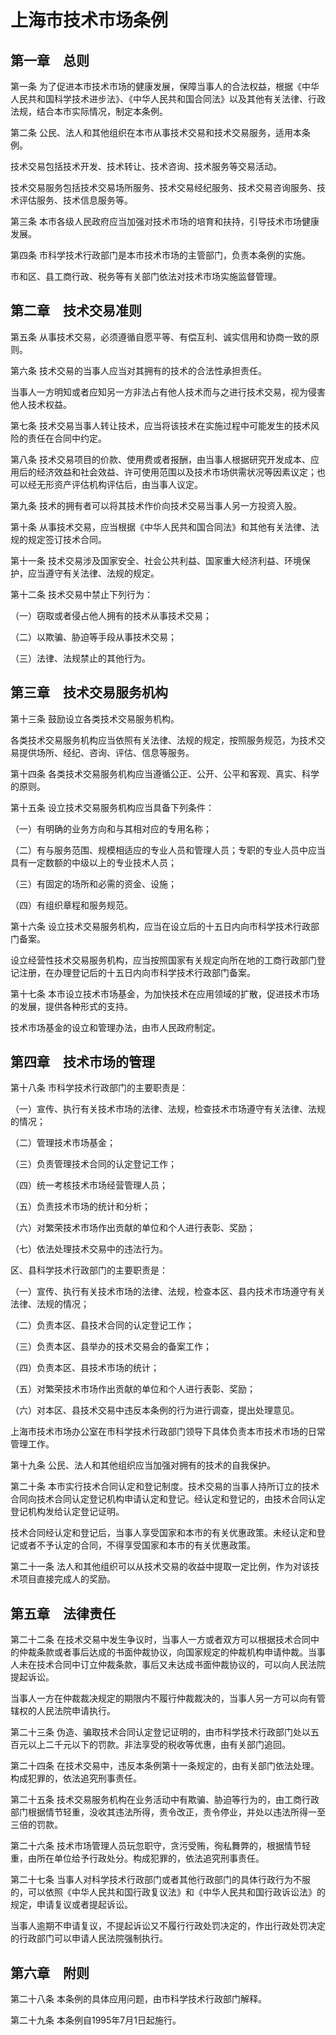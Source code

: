 # 上海市技术市场条例



## 第一章　总则

第一条 为了促进本市技术市场的健康发展，保障当事人的合法权益，根据《中华人民共和国科学技术进步法》、《中华人民共和国合同法》以及其他有关法律、行政法规，结合本市实际情况，制定本条例。

第二条 公民、法人和其他组织在本市从事技术交易和技术交易服务，适用本条例。

技术交易包括技术开发、技术转让、技术咨询、技术服务等交易活动。

技术交易服务包括技术交易场所服务、技术交易经纪服务、技术交易咨询服务、技术评估服务、技术信息服务等。

第三条 本市各级人民政府应当加强对技术市场的培育和扶持，引导技术市场健康发展。

第四条 市科学技术行政部门是本市技术市场的主管部门，负责本条例的实施。

市和区、县工商行政、税务等有关部门依法对技术市场实施监督管理。

## 第二章　技术交易准则

第五条 从事技术交易，必须遵循自愿平等、有偿互利、诚实信用和协商一致的原则。

第六条 技术交易的当事人应当对其拥有的技术的合法性承担责任。

当事人一方明知或者应知另一方非法占有他人技术而与之进行技术交易，视为侵害他人技术权益。

第七条 技术交易当事人转让技术，应当将该技术在实施过程中可能发生的技术风险的责任在合同中约定。

第八条 技术交易项目的价款、使用费或者报酬，由当事人根据研究开发成本、应用后的经济效益和社会效益、许可使用范围以及技术市场供需状况等因素议定；也可以经无形资产评估机构评估后，由当事人议定。

第九条 技术的拥有者可以将其技术作价向技术交易当事人另一方投资入股。

第十条 从事技术交易，应当根据《中华人民共和国合同法》和其他有关法律、法规的规定签订技术合同。

第十一条 技术交易涉及国家安全、社会公共利益、国家重大经济利益、环境保护，应当遵守有关法律、法规的规定。

第十二条 技术交易中禁止下列行为：

（一）窃取或者侵占他人拥有的技术从事技术交易；

（二）以欺骗、胁迫等手段从事技术交易；

（三）法律、法规禁止的其他行为。

## 第三章　技术交易服务机构

第十三条 鼓励设立各类技术交易服务机构。

各类技术交易服务机构应当依照有关法律、法规的规定，按照服务规范，为技术交易提供场所、经纪、咨询、评估、信息等服务。

第十四条 各类技术交易服务机构应当遵循公正、公开、公平和客观、真实、科学的原则。

第十五条 设立技术交易服务机构应当具备下列条件：

（一）有明确的业务方向和与其相对应的专用名称；

（二）有与服务范围、规模相适应的专业人员和管理人员；专职的专业人员中应当具有一定数额的中级以上的专业技术人员；

（三）有固定的场所和必需的资金、设施；

（四）有组织章程和服务规范。

第十六条 设立技术交易服务机构，应当在设立后的十五日内向市科学技术行政部门备案。

设立经营性技术交易服务机构，应当按照国家有关规定向所在地的工商行政部门登记注册，在办理登记后的十五日内向市科学技术行政部门备案。

第十七条 本市设立技术市场基金，为加快技术在应用领域的扩散，促进技术市场的发展，提供各种形式的支持。

技术市场基金的设立和管理办法，由市人民政府制定。

## 第四章　技术市场的管理

第十八条 市科学技术行政部门的主要职责是：

（一）宣传、执行有关技术市场的法律、法规，检查技术市场遵守有关法律、法规的情况；

（二）管理技术市场基金；

（三）负责管理技术合同的认定登记工作；

（四）统一考核技术市场经营管理人员；

（五）负责技术市场的统计和分析；

（六）对繁荣技术市场作出贡献的单位和个人进行表彰、奖励；

（七）依法处理技术交易中的违法行为。

区、县科学技术行政部门的主要职责是：

（一）宣传、执行有关技术市场的法律、法规，检查本区、县内技术市场遵守有关法律、法规的情况；

（二）负责本区、县技术合同的认定登记工作；

（三）负责本区、县举办的技术交易会的备案工作；

（四）负责本区、县技术市场的统计；

（五）对繁荣技术市场作出贡献的单位和个人进行表彰、奖励；

（六）对本区、县技术交易中违反本条例的行为进行调查，提出处理意见。

上海市技术市场办公室在市科学技术行政部门领导下具体负责本市技术市场的日常管理工作。

第十九条 公民、法人和其他组织应当加强对拥有的技术的自我保护。

第二十条 本市实行技术合同认定和登记制度。技术交易的当事人持所订立的技术合同向技术合同认定登记机构申请认定和登记。经认定和登记的，由技术合同认定登记机构发给认定登记证明。

技术合同经认定和登记后，当事人享受国家和本市的有关优惠政策。未经认定和登记或者不予认定的合同，不得享受国家和本市的有关优惠政策。

第二十一条 法人和其他组织可以从技术交易的收益中提取一定比例，作为对该技术项目直接完成人的奖励。

## 第五章　法律责任

第二十二条 在技术交易中发生争议时，当事人一方或者双方可以根据技术合同中的仲裁条款或者事后达成的书面仲裁协议，向国家规定的仲裁机构申请仲裁。当事人未在技术合同中订立仲裁条款，事后又未达成书面仲裁协议的，可以向人民法院提起诉讼。

当事人一方在仲裁裁决规定的期限内不履行仲裁裁决的，当事人另一方可以向有管辖权的人民法院申请执行。

第二十三条 伪造、骗取技术合同认定登记证明的，由市科学技术行政部门处以五百元以上二千元以下的罚款。非法享受的税收等优惠，由有关部门追回。

第二十四条 在技术交易中，违反本条例第十一条规定的，由有关部门依法处理。构成犯罪的，依法追究刑事责任。

第二十五条 技术交易服务机构在业务活动中有欺骗、胁迫等行为的，由工商行政部门根据情节轻重，没收其违法所得，责令改正，责令停业，并处以违法所得一至三倍的罚款。

第二十六条 技术市场管理人员玩忽职守，贪污受贿，徇私舞弊的，根据情节轻重，由所在单位给予行政处分。构成犯罪的，依法追究刑事责任。

第二十七条 当事人对科学技术行政部门或者其他行政部门的具体行政行为不服的，可以依照《中华人民共和国行政复议法》和《中华人民共和国行政诉讼法》的规定，申请复议或者提起诉讼。

当事人逾期不申请复议，不提起诉讼又不履行行政处罚决定的，作出行政处罚决定的行政部门可以申请人民法院强制执行。

## 第六章　附则

第二十八条 本条例的具体应用问题，由市科学技术行政部门解释。

第二十九条 本条例自1995年7月1日起施行。